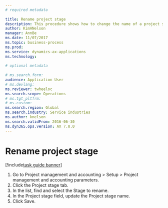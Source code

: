 ```yaml
--- 
# required metadata 
 
title: Rename project stage
description: This procedure shows how to change the name of a project stage. 
author: KimANelson
manager: AnnBe 
ms.date: 11/07/2017
ms.topic: business-process 
ms.prod:  
ms.service: dynamics-ax-applications 
ms.technology:  
 
# optional metadata 
 
# ms.search.form:   
audience: Application User 
# ms.devlang:  
ms.reviewer: twheeloc
ms.search.scope: Operations 
# ms.tgt_pltfrm:  
# ms.custom:  
ms.search.region: Global
ms.search.industry: Service industries
ms.author: knelson
ms.search.validFrom: 2016-06-30 
ms.dyn365.ops.version: AX 7.0.0 
---
```

# Rename project stage

[!include[task guide banner](../../includes/task-guide-banner.md)]

1. Go to Project management and accounting > Setup > Project management and accounting parameters.
2. Click the Project stage tab.
3. In the list, find and select the Stage to rename.
4. In the Project stage field, update the Project stage name.
5. Click Save.
